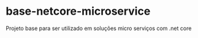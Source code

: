# base-netcore-microservice
Projeto base para ser utilizado em soluções  micro serviços com .net core
